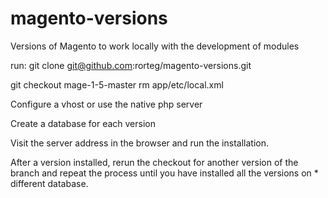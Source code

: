magento-versions
================

Versions of Magento to work locally with the development of modules

run:
git clone git@github.com:rorteg/magento-versions.git

git checkout mage-1-5-master
rm app/etc/local.xml

Configure a vhost or use the native php server

Create a database for each version

Visit the server address in the browser and run the installation.

After a version installed, rerun the checkout for another version of the branch and 
repeat the process until you have installed all the versions on * different database.
